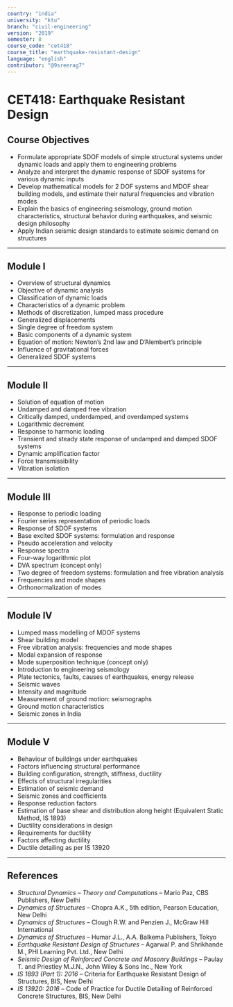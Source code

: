 ```yaml
---
country: "india"
university: "ktu"
branch: "civil-engineering"
version: "2019"
semester: 8
course_code: "cet418"
course_title: "earthquake-resistant-design"
language: "english"
contributor: "@9sreerag7"
---
```


# CET418: Earthquake Resistant Design

## Course Objectives

- Formulate appropriate SDOF models of simple structural systems under dynamic loads and apply them to engineering problems  
- Analyze and interpret the dynamic response of SDOF systems for various dynamic inputs  
- Develop mathematical models for 2 DOF systems and MDOF shear building models, and estimate their natural frequencies and vibration modes  
- Explain the basics of engineering seismology, ground motion characteristics, structural behavior during earthquakes, and seismic design philosophy  
- Apply Indian seismic design standards to estimate seismic demand on structures  

---

## Module I

- Overview of structural dynamics  
- Objective of dynamic analysis  
- Classification of dynamic loads  
- Characteristics of a dynamic problem  
- Methods of discretization, lumped mass procedure  
- Generalized displacements  
- Single degree of freedom system  
- Basic components of a dynamic system  
- Equation of motion: Newton’s 2nd law and D’Alembert’s principle  
- Influence of gravitational forces  
- Generalized SDOF systems  

---

## Module II

- Solution of equation of motion  
- Undamped and damped free vibration  
- Critically damped, underdamped, and overdamped systems  
- Logarithmic decrement  
- Response to harmonic loading  
- Transient and steady state response of undamped and damped SDOF systems  
- Dynamic amplification factor  
- Force transmissibility  
- Vibration isolation  

---

## Module III

- Response to periodic loading  
- Fourier series representation of periodic loads  
- Response of SDOF systems  
- Base excited SDOF systems: formulation and response  
- Pseudo acceleration and velocity  
- Response spectra  
- Four-way logarithmic plot  
- DVA spectrum (concept only)  
- Two degree of freedom systems: formulation and free vibration analysis  
- Frequencies and mode shapes  
- Orthonormalization of modes  

---

## Module IV

- Lumped mass modelling of MDOF systems  
- Shear building model  
- Free vibration analysis: frequencies and mode shapes  
- Modal expansion of response  
- Mode superposition technique (concept only)  
- Introduction to engineering seismology  
- Plate tectonics, faults, causes of earthquakes, energy release  
- Seismic waves  
- Intensity and magnitude  
- Measurement of ground motion: seismographs  
- Ground motion characteristics  
- Seismic zones in India  

---

## Module V

- Behaviour of buildings under earthquakes  
- Factors influencing structural performance  
- Building configuration, strength, stiffness, ductility  
- Effects of structural irregularities  
- Estimation of seismic demand  
- Seismic zones and coefficients  
- Response reduction factors  
- Estimation of base shear and distribution along height (Equivalent Static Method, IS 1893)  
- Ductility considerations in design  
- Requirements for ductility  
- Factors affecting ductility  
- Ductile detailing as per IS 13920  

---

## References

- *Structural Dynamics – Theory and Computations* – Mario Paz, CBS Publishers, New Delhi  
- *Dynamics of Structures* – Chopra A.K., 5th edition, Pearson Education, New Delhi  
- *Dynamics of Structures* – Clough R.W. and Penzien J., McGraw Hill International  
- *Dynamics of Structures* – Humar J.L., A.A. Balkema Publishers, Tokyo  
- *Earthquake Resistant Design of Structures* – Agarwal P. and Shrikhande M., PHI Learning Pvt. Ltd., New Delhi  
- *Seismic Design of Reinforced Concrete and Masonry Buildings* – Paulay T. and Priestley M.J.N., John Wiley & Sons Inc., New York  
- *IS 1893 (Part 1): 2016* – Criteria for Earthquake Resistant Design of Structures, BIS, New Delhi  
- *IS 13920: 2016* – Code of Practice for Ductile Detailing of Reinforced Concrete Structures, BIS, New Delhi  
